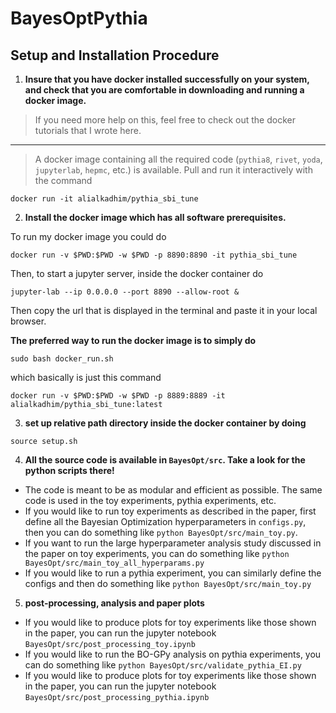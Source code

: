 # BayesOptPythia


## Setup and Installation Procedure


1. **Insure that you have docker installed successfully on your system, and check that you are comfortable in downloading and running a docker image.**
> If you need more help on this, feel free to check out the docker tutorials that I wrote here.

----

> A docker image containing all the required code (`pythia8`, `rivet`, `yoda`, `jupyterlab`, `hepmc`, etc.) is available. Pull and run it interactively with the command

```
docker run -it alialkadhim/pythia_sbi_tune
```

2. **Install the docker image which has all software prerequisites.**

To run my docker image you could do 

```
docker run -v $PWD:$PWD -w $PWD -p 8890:8890 -it pythia_sbi_tune
```

Then, to start a jupyter server, inside the docker container do

```
jupyter-lab --ip 0.0.0.0 --port 8890 --allow-root &
```

Then copy the url that is displayed in the terminal and paste it in your local browser.

**The preferred way to run the docker image is to simply do**

```
sudo bash docker_run.sh
```

which basically is just this command

```
docker run -v $PWD:$PWD -w $PWD -p 8889:8889 -it alialkadhim/pythia_sbi_tune:latest
```

3. **set up relative path directory inside the docker container by doing**

```
source setup.sh
```

4. **All the source code is available in `BayesOpt/src`. Take a look for the python scripts there!**

- The code is meant to be as modular and efficient as possible. The same code is used in the toy experiments, pythia experiments, etc.
- If you would like to run toy experiments as described in the paper, first define all the Bayesian Optimization hyperparameters in `configs.py`, then you can do something like `python BayesOpt/src/main_toy.py`.
- If you want to run the large hyperparameter analysis study discussed in the paper on toy experiments, you can do something like `python BayesOpt/src/main_toy_all_hyperparams.py`
- If you would like to run a pythia experiment, you can similarly define the configs and then do something like `python BayesOpt/src/main_toy.py`

5. **post-processing, analysis and paper plots**

- If you would like to produce plots for toy experiments like those shown in the paper, you can run the jupyter notebook `BayesOpt/src/post_processing_toy.ipynb`
- If you would like to run the BO-GPy analysis on pythia experiments, you can do something like `python BayesOpt/src/validate_pythia_EI.py`
- If you would like to produce plots for toy experiments like those shown in the paper, you can run the jupyter notebook `BayesOpt/src/post_processing_pythia.ipynb`
